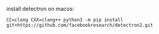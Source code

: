 install detectron on macos:

`CC=clang CXX=clang++ python3 -m pip install git+https://github.com/facebookresearch/detectron2.git`
